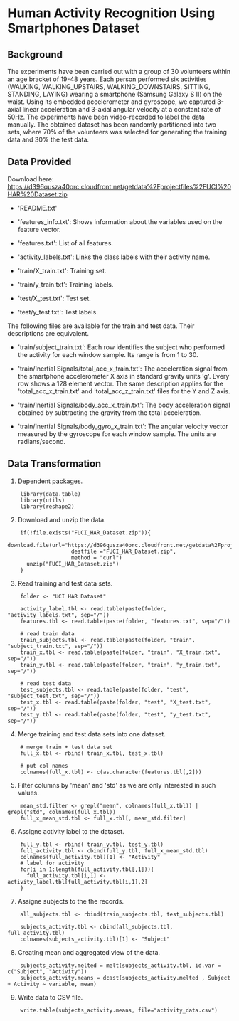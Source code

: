 # Human Activity Recognition Using Smartphones Dataset

## Background

The experiments have been carried out with a group of 30 volunteers within an age bracket of 19-48 years. Each person performed six activities (WALKING, WALKING_UPSTAIRS, WALKING_DOWNSTAIRS, SITTING, STANDING, LAYING) wearing a smartphone (Samsung Galaxy S II) on the waist. Using its embedded accelerometer and gyroscope, we captured 3-axial linear acceleration and 3-axial angular velocity at a constant rate of 50Hz. The experiments have been video-recorded to label the data manually. The obtained dataset has been randomly partitioned into two sets, where 70% of the volunteers was selected for generating the training data and 30% the test data. 

## Data Provided

Download here: 
https://d396qusza40orc.cloudfront.net/getdata%2Fprojectfiles%2FUCI%20HAR%20Dataset.zip

- 'README.txt'

- 'features_info.txt': Shows information about the variables used on the feature vector.

- 'features.txt': List of all features.

- 'activity_labels.txt': Links the class labels with their activity name.

- 'train/X_train.txt': Training set.

- 'train/y_train.txt': Training labels.

- 'test/X_test.txt': Test set.

- 'test/y_test.txt': Test labels.

The following files are available for the train and test data. Their descriptions are equivalent. 

- 'train/subject_train.txt': Each row identifies the subject who performed the activity for each window sample. Its range is from 1 to 30. 

- 'train/Inertial Signals/total_acc_x_train.txt': The acceleration signal from the smartphone accelerometer X axis in standard gravity units 'g'. Every row shows a 128 element vector. The same description applies for the 'total_acc_x_train.txt' and 'total_acc_z_train.txt' files for the Y and Z axis. 

- 'train/Inertial Signals/body_acc_x_train.txt': The body acceleration signal obtained by subtracting the gravity from the total acceleration. 

- 'train/Inertial Signals/body_gyro_x_train.txt': The angular velocity vector measured by the gyroscope for each window sample. The units are radians/second. 

## Data Transformation

1. Dependent packages.
```
    library(data.table)
    library(utils)
    library(reshape2)
```
2. Download and unzip the data.
```
    if(!file.exists("FUCI_HAR_Dataset.zip")){
      download.file(url="https://d396qusza40orc.cloudfront.net/getdata%2Fprojectfiles%2FUCI%20HAR%20Dataset.zip",
                    destfile ="FUCI_HAR_Dataset.zip",
                    method = "curl")
      unzip("FUCI_HAR_Dataset.zip")
    }
```
3. Read training and test data sets.
```
    folder <- "UCI HAR Dataset"
    
    activity_label.tbl <- read.table(paste(folder, "activity_labels.txt", sep="/"))
    features.tbl <- read.table(paste(folder, "features.txt", sep="/"))
    
    # read train data
    train_subjects.tbl <- read.table(paste(folder, "train", "subject_train.txt", sep="/"))
    train_x.tbl <- read.table(paste(folder, "train", "X_train.txt", sep="/"))
    train_y.tbl <- read.table(paste(folder, "train", "y_train.txt", sep="/"))
    
    # read test data
    test_subjects.tbl <- read.table(paste(folder, "test", "subject_test.txt", sep="/"))
    test_x.tbl <- read.table(paste(folder, "test", "X_test.txt", sep="/"))
    test_y.tbl <- read.table(paste(folder, "test", "y_test.txt", sep="/"))
```
4. Merge training and test data sets into one dataset.
```
    # merge train + test data set
    full_x.tbl <- rbind( train_x.tbl, test_x.tbl)
    
    # put col names
    colnames(full_x.tbl) <- c(as.character(features.tbl[,2]))
```
5. Filter columns by 'mean' and 'std' as we are only interested in such values.
```
    mean_std.filter <- grepl("mean", colnames(full_x.tbl)) | grepl("std", colnames(full_x.tbl))
    full_x_mean_std.tbl <- full_x.tbl[, mean_std.filter]
```
6. Assigne activity label to the dataset.
```
    full_y.tbl <- rbind( train_y.tbl, test_y.tbl)
    full_activity.tbl <- cbind(full_y.tbl, full_x_mean_std.tbl)
    colnames(full_activity.tbl)[1] <- "Activity"
    # label for activity
    for(i in 1:length(full_activity.tbl[,1])){
      full_activity.tbl[i,1] <- activity_label.tbl[full_activity.tbl[i,1],2]
    }
```
7. Assigne subjects to the the records.
```
    all_subjects.tbl <- rbind(train_subjects.tbl, test_subjects.tbl)
    
    subjects_activity.tbl <- cbind(all_subjects.tbl, full_activity.tbl)
    colnames(subjects_activity.tbl)[1] <- "Subject"
```
8. Creating mean and aggregated view of the data.
``` 
    subjects_activity.melted = melt(subjects_activity.tbl, id.var = c("Subject", "Activity"))
    subjects_activity.means = dcast(subjects_activity.melted , Subject + Activity ~ variable, mean)
```
9. Write data to CSV file.
```
    write.table(subjects_activity.means, file="activity_data.csv")
```
